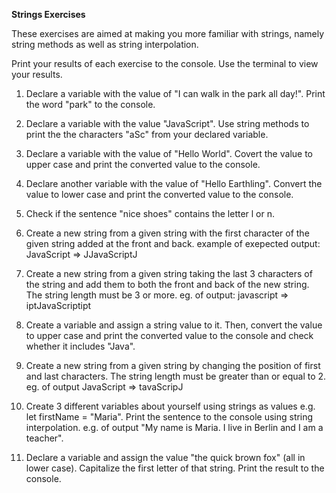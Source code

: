 **Strings Exercises**

These exercises are aimed at making you more familiar with strings, namely string methods as well as string interpolation. 

Print your results of each exercise to the console. Use the terminal to view your results. 

1. Declare a variable with the value of "I can walk in the park all day!". Print the word "park" to the console.

2. Declare a variable with the value "JavaScript". Use string methods to print the the characters "aSc" from your declared variable.

3. Declare a variable with the value of "Hello World". Covert the value to upper case and print the converted value to the console.

4. Declare another variable with the value of "Hello Earthling". Convert the value to lower case and print the converted value to the console.

5. Check if the sentence "nice shoes" contains the letter l or n. 

6. Create a new string from a given string with the first character of the given string added at the front and back. example of exepected output: JavaScript => JJavaScriptJ

7. Create a new string from a given string taking the last 3 characters of the string and add them to both the front and back of the new string. The string length must be 3 or more.
eg. of output: javascript => iptJavaScriptipt

8. Create a variable and assign a string value to it. Then, convert the value to upper case and print the converted value to the console and check whether it includes "Java".

9. Create a new string from a given string by changing the position of first and last characters. The string length must be greater than or equal to 2. eg. of output JavaScript => tavaScripJ

10. Create 3 different variables about yourself using strings as values e.g. let firstName = "Maria". Print the sentence to the console using string interpolation. e.g. of output "My name is Maria. I live in Berlin and I am a teacher". 

11. Declare a variable and assign the value "the quick brown fox" (all in lower case). Capitalize the first letter of that string. Print the result to the console.










